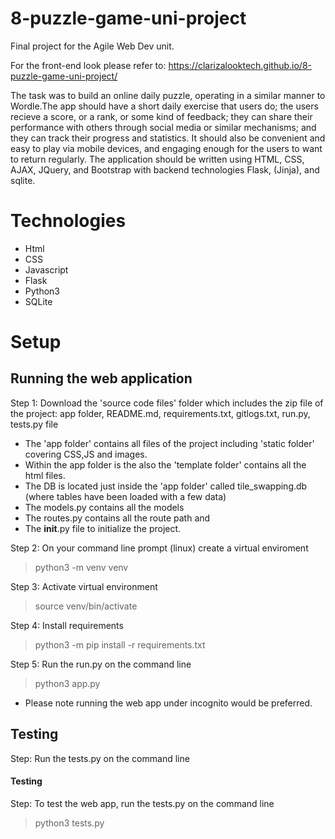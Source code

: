 # 8-puzzle-game-uni-project
Final project for the Agile Web Dev unit.

For the front-end look please refer to: https://clarizalooktech.github.io/8-puzzle-game-uni-project/

The task was to build an online daily puzzle, operating in a similar manner to Wordle.The app should have a short daily exercise that users do; the users recieve a score, or a rank, or some kind of feedback; they can share their performance with others through social media or similar mechanisms; and they can track their progress and statistics. It should also be convenient and easy to play via mobile devices, and engaging enough for the users to want to return regularly. The application should be written using HTML, CSS, AJAX, JQuery, and Bootstrap with backend technologies Flask, (Jinja), and sqlite.


# Technologies

* Html
* CSS
* Javascript
* Flask
* Python3
* SQLite

# Setup

## Running the web application

Step 1: Download the 'source code files' folder which includes the zip file of the project: app folder, README.md, requirements.txt, gitlogs.txt, run.py, tests.py file <br>
- The 'app folder' contains all files of the project including 'static folder' covering CSS,JS and images. 
- Within the app folder is the also the 'template folder' contains all the html files. 
- The DB is located just inside the 'app folder' called tile_swapping.db (where tables have been loaded with a few data) 
- The models.py contains all the models 
- The routes.py contains all the route path and 
- The __init__.py file to initialize the project. <br>

Step 2: On your command line prompt (linux) create a virtual enviroment <br>
> python3 -m venv venv

Step 3: Activate virtual environment
> source venv/bin/activate

Step 4: Install requirements
> python3 -m pip install -r requirements.txt

Step 5: Run the run.py on the command line
> python3 app.py

* Please note running the web app under incognito would be preferred.

## Testing 
Step: Run the tests.py on the command line
#### Testing
Step: To test the web app, run the tests.py on the command line
> python3 tests.py


